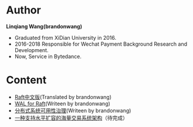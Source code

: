 # Author
**Linqiang Wang(brandonwang)**

- Graduated from XiDian University in 2016. 
- 2016-2018 Responsible for Wechat Payment Background Research and Development. 
- Now, Service in Bytedance.

# Content
- [Raft中文版](https://github.com/brandonwang001/raft_translation/blob/master/raft_translation.pdf)(Translated by brandonwang)
- [WAL for Raft](https://github.com/brandonwang001/WAL/blob/master/wal.pdf)(Writeen by brandonwang)
- [分布式系统可用性治理](https://github.com/brandonwang001/BigDataInf/blob/master/availability/avaliablity.pdf)(Writeen by brandonwang)
- [一种支持水平扩容的海量交易系统架构](待完成)（待完成）
